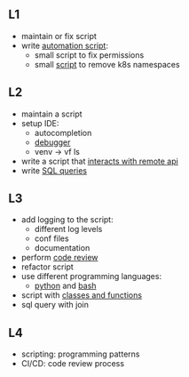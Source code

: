 ## L1
- maintain or fix script
- write [automation script](scripts/fix-persmissions.sh):
  - small script to fix permissions
  - small [script](scripts/delete-namespace.sh) to remove k8s namespaces

## L2
- maintain a script
- setup IDE:
  - autocompletion
  - [debugger](screenshots/debugger.png)
  - venv -> vf ls
- write a script that [interacts with remote api](scripts/main.py)
- write [SQL queries](scripts/activity-log.py)

## L3 
- add logging to the script:
  - different log levels
  - conf files
  - documentation
- perform [code review](screenshots/code-review.png)
- refactor script
- use different programming languages:
  - [python](scripts/main.pymain.py) and [bash](scripts/delete-namespace.sh)
- script with [classes and functions](scripts/main.py)
- sql query with join

## L4
- scripting: programming patterns
- CI/CD: code review process